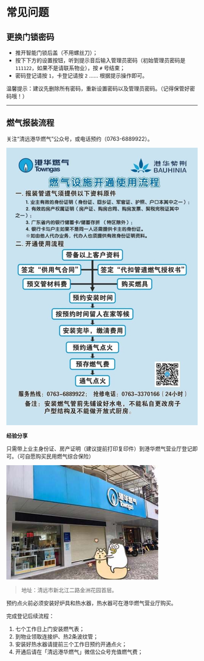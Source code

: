 # 常见问题

## 更换门锁密码

- 推开智能门锁后盖（不用螺丝刀）；
- 按下下方的设置按钮，听到提示音后输入管理员密码（初始管理员密码是 `111122`，如果不是请联系物业），按 `#` 号结束；
- 密码登记请按 `1`，卡登记请按 `2` ...... 根据提示操作即可。

温馨提示：建议先删除所有密码，重新设置密码以及管理员密码。（记得保管好密码哦！）

---

## 燃气报装流程

关注“清远港华燃气”公众号，或电话预约（0763-6889922）。

![](../_static/town_gas.jpeg)

**经验分享**

只需带上业主身份证、房产证明（建议提前打印复印件）到港华燃气营业厅登记即可。（可自愿购买民用燃气综合保险）

![](../_static/towngas_hall_400.jpeg)

> 地址：清远市新北江二路金洲花园首层。

预约点火前必须安装好炉具和热水器，热水器可在港华燃气营业厅购买。

完成登记后续流程：

1. 七个工作日上门安装燃气表；
2. 到物业领取连接炉、热2条波纹管；
3. 安装好热水器请提前三个工作日预约开通点火；
4. 开通后请在「清远港华燃气」微信公众号充值燃气费；



